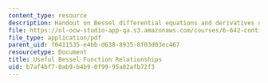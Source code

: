 ```yaml
---
content_type: resource
description: Handout on Bessel differential equations and derivatives of Bessel functions,
file: https://ol-ocw-studio-app-qa.s3.amazonaws.com/courses/6-642-continuum-electromechanics-fall-2008/b7af4bf70ab9b4b90f9995a82afb72f3_bessel.pdf
file_type: application/pdf
parent_uid: f0411535-e4bb-d638-8935-8f03d03ec467
resourcetype: Document
title: Useful Bessel Function Relationships
uid: b7af4bf7-0ab9-b4b9-0f99-95a82afb72f3
---
```

